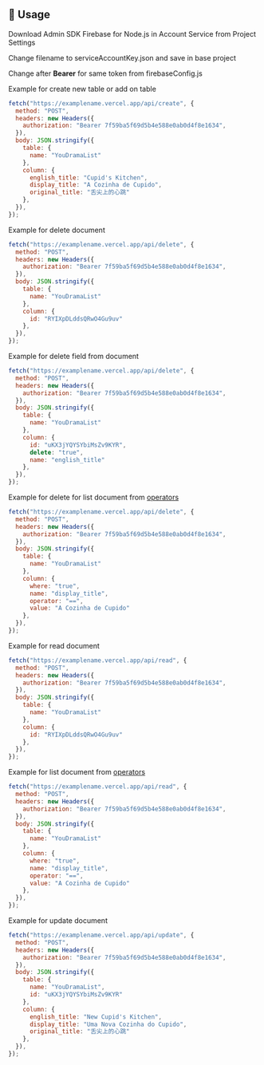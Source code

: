 ## 🚀 Usage

Download Admin SDK Firebase for Node.js in Account Service from Project Settings

Change filename to serviceAccountKey.json and save in base project

Change after **Bearer** for same token from firebaseConfig.js

Example for create new table or add on table

```js
fetch("https://examplename.vercel.app/api/create", {
  method: "POST",
  headers: new Headers({
    authorization: "Bearer 7f59ba5f69d5b4e588e0ab0d4f8e1634",
  }),
  body: JSON.stringify({
    table: {
      name: "YouDramaList"
    },
    column: {
      english_title: "Cupid's Kitchen",
      display_title: "A Cozinha de Cupido",
      original_title: "舌尖上的心跳"
    },
  }),
});
```

Example for delete document

```js
fetch("https://examplename.vercel.app/api/delete", {
  method: "POST",
  headers: new Headers({
    authorization: "Bearer 7f59ba5f69d5b4e588e0ab0d4f8e1634",
  }),
  body: JSON.stringify({
    table: {
      name: "YouDramaList"
    },
    column: {
      id: "RYIXpDLddsQRwO4Gu9uv"
    },
  }),
});
```

Example for delete field from document

```js
fetch("https://examplename.vercel.app/api/delete", {
  method: "POST",
  headers: new Headers({
    authorization: "Bearer 7f59ba5f69d5b4e588e0ab0d4f8e1634",
  }),
  body: JSON.stringify({
    table: {
      name: "YouDramaList"
    },
    column: {
      id: "uKX3jYQYSYbiMsZv9KYR",
      delete: "true",
      name: "english_title"
    },
  }),
});
```

Example for delete for list document from [operators](https://firebase.google.com/docs/firestore/query-data/queries#query_operators)

```js
fetch("https://examplename.vercel.app/api/delete", {
  method: "POST",
  headers: new Headers({
    authorization: "Bearer 7f59ba5f69d5b4e588e0ab0d4f8e1634",
  }),
  body: JSON.stringify({
    table: {
      name: "YouDramaList"
    },
    column: {
      where: "true",
      name: "display_title",
      operator: "==",
      value: "A Cozinha de Cupido"
    },
  }),
});
```

Example for read document

```js
fetch("https://examplename.vercel.app/api/read", {
  method: "POST",
  headers: new Headers({
    authorization: "Bearer 7f59ba5f69d5b4e588e0ab0d4f8e1634",
  }),
  body: JSON.stringify({
    table: {
      name: "YouDramaList"
    },
    column: {
      id: "RYIXpDLddsQRwO4Gu9uv"
    },
  }),
});
```

Example for list document from [operators](https://firebase.google.com/docs/firestore/query-data/queries#query_operators)

```js
fetch("https://examplename.vercel.app/api/read", {
  method: "POST",
  headers: new Headers({
    authorization: "Bearer 7f59ba5f69d5b4e588e0ab0d4f8e1634",
  }),
  body: JSON.stringify({
    table: {
      name: "YouDramaList"
    },
    column: {
      where: "true",
      name: "display_title",
      operator: "==",
      value: "A Cozinha de Cupido"
    },
  }),
});
```

Example for update document

```js
fetch("https://examplename.vercel.app/api/update", {
  method: "POST",
  headers: new Headers({
    authorization: "Bearer 7f59ba5f69d5b4e588e0ab0d4f8e1634",
  }),
  body: JSON.stringify({
    table: {
      name: "YouDramaList",
      id: "uKX3jYQYSYbiMsZv9KYR"
    },
    column: {
      english_title: "New Cupid's Kitchen",
      display_title: "Uma Nova Cozinha do Cupido",
      original_title: "舌尖上的心跳"
    },
  }),
});
```